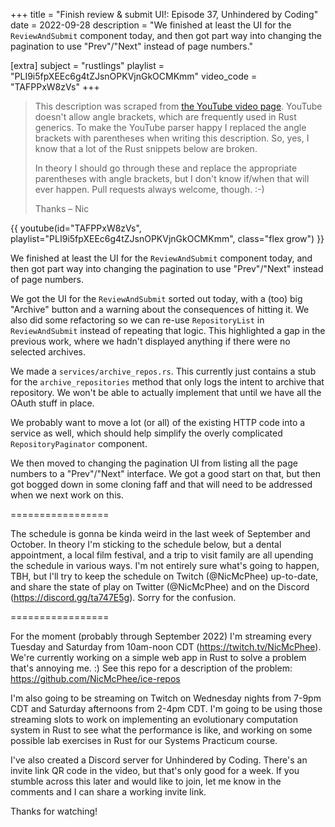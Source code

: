 +++
title = "Finish review & submit UI!: Episode 37, Unhindered by Coding"
date = 2022-09-28
description = "We finished at least the UI for the `ReviewAndSubmit` component today, and then got part way into changing the pagination to use "Prev"/"Next" instead of page numbers."

[extra]
subject = "rustlings"
playlist = "PLI9i5fpXEEc6g4tZJsnOPKVjnGkOCMKmm"
video_code = "TAFPPxW8zVs"
+++

> This description was scraped from
> [the YouTube video page](https://www.youtube.com/watch?v=TAFPPxW8zVs&list=PLI9i5fpXEEc6g4tZJsnOPKVjnGkOCMKmm).
> YouTube doesn't allow angle brackets, which are frequently used
> in Rust generics. To make the YouTube parser happy I replaced the
> angle brackets with parentheses when writing this description.
> So, yes, I know that a lot of the Rust snippets below are broken.
>
> In theory I should go through these and replace
> the appropriate parentheses with angle brackets, but I don't
> know if/when that will ever happen. Pull requests always
> welcome, though. :-)
>
> Thanks – Nic

<div>
 {{ 
    youtube(id="TAFPPxW8zVs", playlist="PLI9i5fpXEEc6g4tZJsnOPKVjnGkOCMKmm", class="flex grow")
 }} 
</div>

We finished at least the UI for the `ReviewAndSubmit` component today, and then got part way into changing the pagination to use "Prev"/"Next" instead of page numbers.

We got the UI for the `ReviewAndSubmit` sorted out today, with a (too) big "Archive" button and a warning about the consequences of hitting it. We also did some refactoring so we can re-use `RepositoryList` in `ReviewAndSubmit` instead of repeating that logic. This highlighted a gap in the previous work, where we hadn't displayed anything if there were no selected archives.

We made a `services/archive_repos.rs`. This currently just contains a stub for the `archive_repositories` method that only logs the intent to archive that repository. We won't be able to actually implement that until we have all the OAuth stuff in place.

We probably want to move a lot (or all) of the existing HTTP code into a service as well, which should help simplify the overly complicated `RepositoryPaginator` component. 

We then moved to changing the pagination UI from listing all the page numbers to a "Prev"/"Next" interface. We got a good start on that, but then got bogged down in some cloning faff and that will need to be addressed when we next work on this.

=================

The schedule is gonna be kinda weird in the last week of September and October. In theory I'm sticking to the schedule below, but a dental appointment, a local film festival, and a trip to visit family are all upending the schedule in various ways. I'm not entirely sure what's going to happen, TBH, but I'll try to keep the schedule on Twitch (@NicMcPhee) up-to-date, and share the state of play on Twitter (@NicMcPhee) and on the Discord (https://discord.gg/ta747E5g). Sorry for the confusion.

=================

For the moment (probably through September 2022) I'm streaming every Tuesday and Saturday from 10am-noon CDT (https://twitch.tv/NicMcPhee). We're currently working on a simple web app in Rust to solve a problem that's annoying me. :) See this repo for a description of the problem: https://github.com/NicMcPhee/ice-repos

I'm also going to be streaming on Twitch on Wednesday nights from 7-9pm CDT and Saturday afternoons from 2-4pm CDT. I'm going to be using those streaming slots to work on implementing an evolutionary computation system in Rust to see what the performance is like, and working on some possible lab exercises in Rust for our Systems Practicum course.

I've also created a Discord server for Unhindered by Coding. There's an invite link QR code in the video, but that's only good for a week. If you stumble across this later and would like to join, let me know in the comments and I can share a working invite link.

Thanks for watching!
